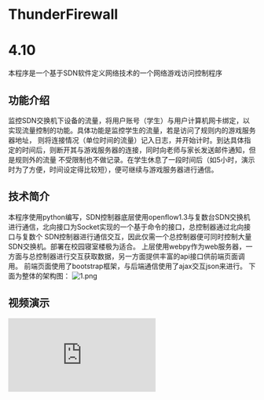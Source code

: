 # ThunderFirewall
# 4.10
本程序是一个基于SDN软件定义网络技术的一个网络游戏访问控制程序
## 功能介绍
监控SDN交换机下设备的流量，将用户账号（学生）与用户计算机网卡绑定，以实现流量控制的功能。具体功能是监控学生的流量，若是访问了规则内的游戏服务器地址， 则将连接情况（单位时间的流量）记入日志，并开始计时。到达具体指定的时间后，则断开其与游戏服务器的连接，同时向老师与家长发送邮件通知，但是规则外的流量 不受限制也不做记录。在学生休息了一段时间后（如5小时，演示时为了方便，时间设定得比较短），便可继续与游戏服务器进行通信。
## 技术简介
本程序使用python编写，SDN控制器底层使用openflow1.3与复数台SDN交换机进行通信，北向接口为Socket实现的一个基于命令的接口，总控制器通过北向接口与复数个 SDN控制器进行通信交互，因此仅需一个总控制器便可同时控制大量SDN交换机。部署在校园寝室楼极为适合。
上层使用webpy作为web服务器，一方面与总控制器进行交互获取数据，另一方面提供丰富的api接口供前端页面调用。
前端页面使用了bootstrap框架，与后端通信使用了ajax交互json来进行。
下面为整体的架构图：
![1.png](https://i.loli.net/2021/06/14/68YrqKGQDfadJoi.png)
## 视频演示
<iframe src="http://47.102.99.174:8080/static/GreenBarDemo.mp4" scrolling="no" border="0" frameborder="no" framespacing="0" allowfullscreen="true"> </iframe>
<!--
### 用户编辑界面：
![avatar](http://45.78.37.214/static/Proj8_02.png)

### 联网规则编辑界面：
![avatar](http://45.78.37.214/static/Proj8_03.png)
-->
### 流量曲线查看界面：
![2.png](https://i.loli.net/2021/06/14/KfI3b9arCHeAJi2.png)
